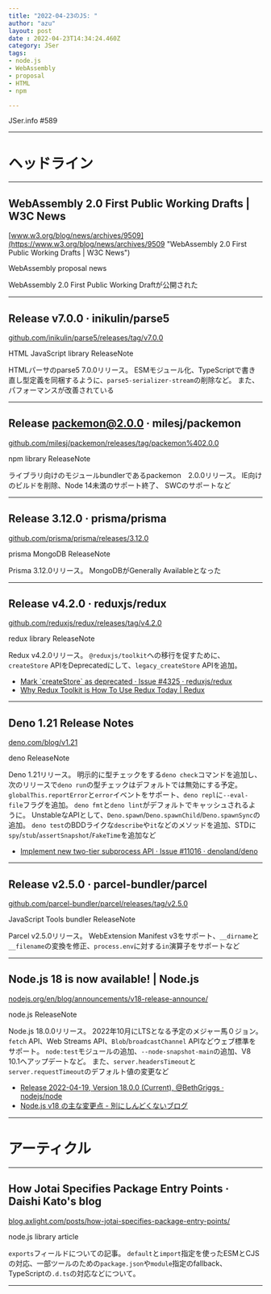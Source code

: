 ```yaml
---
title: "2022-04-23のJS: "
author: "azu"
layout: post
date : 2022-04-23T14:34:24.460Z
category: JSer
tags:
- node.js
- WebAssembly
- proposal
- HTML
- npm

---
```


JSer.info #589

----

<h1 class="site-genre">ヘッドライン</h1>

----

## WebAssembly 2.0 First Public Working Drafts | W3C News
[www.w3.org/blog/news/archives/9509](https://www.w3.org/blog/news/archives/9509 "WebAssembly 2.0 First Public Working Drafts | W3C News")
<p class="jser-tags jser-tag-icon"><span class="jser-tag">WebAssembly</span> <span class="jser-tag">proposal</span> <span class="jser-tag">news</span></p>

WebAssembly 2.0 First Public Working Draftが公開された


----

## Release v7.0.0 · inikulin/parse5
[github.com/inikulin/parse5/releases/tag/v7.0.0](https://github.com/inikulin/parse5/releases/tag/v7.0.0 "Release v7.0.0 · inikulin/parse5")
<p class="jser-tags jser-tag-icon"><span class="jser-tag">HTML</span> <span class="jser-tag">JavaScript</span> <span class="jser-tag">library</span> <span class="jser-tag">ReleaseNote</span></p>

HTMLパーサのparse5 7.0.0リリース。
ESMモジュール化、TypeScriptで書き直し型定義を同梱するように、`parse5-serializer-stream`の削除など。
また、パフォーマンスが改善されている


----

## Release packemon@2.0.0 · milesj/packemon
[github.com/milesj/packemon/releases/tag/packemon%402.0.0](https://github.com/milesj/packemon/releases/tag/packemon%402.0.0 "Release packemon@2.0.0 · milesj/packemon")
<p class="jser-tags jser-tag-icon"><span class="jser-tag">npm</span> <span class="jser-tag">library</span> <span class="jser-tag">ReleaseNote</span></p>

ライブラリ向けのモジュールbundlerであるpackemon　2.0.0リリース。
IE向けのビルドを削除、Node 14未満のサポート終了、
SWCのサポートなど


----

## Release 3.12.0 · prisma/prisma
[github.com/prisma/prisma/releases/3.12.0](https://github.com/prisma/prisma/releases/3.12.0 "Release 3.12.0 · prisma/prisma")
<p class="jser-tags jser-tag-icon"><span class="jser-tag">prisma</span> <span class="jser-tag">MongoDB</span> <span class="jser-tag">ReleaseNote</span></p>

Prisma 3.12.0リリース。
MongoDBがGenerally Availableとなった


----

## Release v4.2.0 · reduxjs/redux
[github.com/reduxjs/redux/releases/tag/v4.2.0](https://github.com/reduxjs/redux/releases/tag/v4.2.0 "Release v4.2.0 · reduxjs/redux")
<p class="jser-tags jser-tag-icon"><span class="jser-tag">redux</span> <span class="jser-tag">library</span> <span class="jser-tag">ReleaseNote</span></p>

Redux v4.2.0リリース。
`@reduxjs/toolkit`への移行を促すために、`createStore` APIをDeprecatedにして、`legacy_createStore` APIを追加。

- [Mark \`createStore\` as deprecated · Issue #4325 · reduxjs/redux](https://github.com/reduxjs/redux/issues/4325 "Mark \&#x60;createStore\&#x60; as deprecated · Issue #4325 · reduxjs/redux")
- [Why Redux Toolkit is How To Use Redux Today | Redux](https://redux.js.org/introduction/why-rtk-is-redux-today "Why Redux Toolkit is How To Use Redux Today | Redux")

----

## Deno 1.21 Release Notes
[deno.com/blog/v1.21](https://deno.com/blog/v1.21 "Deno 1.21 Release Notes")
<p class="jser-tags jser-tag-icon"><span class="jser-tag">deno</span> <span class="jser-tag">ReleaseNote</span></p>

Deno 1.21リリース。
明示的に型チェックをする`deno check`コマンドを追加し、次のリリースで`deno run`の型チェックはデフォルトでは無効にする予定。
`globalThis.reportError`と`error`イベントをサポート、`deno repl`に`--eval-file`フラグを追加。
`deno fmt`と`deno lint`がデフォルトでキャッシュされるように。
UnstableなAPIとして、`Deno.spawn`/`Deno.spawnChild`/`Deno.spawnSync`の追加。
`deno test`のBDDライクな`describe`や`it`などのメソッドを追加、STDに`spy`/`stub`/`assertSnapshot`/`FakeTime`を追加など

- [Implement new two-tier subprocess API · Issue #11016 · denoland/deno](https://github.com/denoland/deno/issues/11016 "Implement new two-tier subprocess API · Issue #11016 · denoland/deno")

----

## Release v2.5.0 · parcel-bundler/parcel
[github.com/parcel-bundler/parcel/releases/tag/v2.5.0](https://github.com/parcel-bundler/parcel/releases/tag/v2.5.0 "Release v2.5.0 · parcel-bundler/parcel")
<p class="jser-tags jser-tag-icon"><span class="jser-tag">JavaScript</span> <span class="jser-tag">Tools</span> <span class="jser-tag">bundler</span> <span class="jser-tag">ReleaseNote</span></p>

Parcel v2.5.0リリース。
WebExtension Manifest v3をサポート、`__dirname`と`__filename`の変換を修正、`process.env`に対する`in`演算子をサポートなど


----

## Node.js 18 is now available! | Node.js
[nodejs.org/en/blog/announcements/v18-release-announce/](https://nodejs.org/en/blog/announcements/v18-release-announce/ "Node.js 18 is now available! | Node.js")
<p class="jser-tags jser-tag-icon"><span class="jser-tag">node.js</span> <span class="jser-tag">ReleaseNote</span></p>

Node.js 18.0.0リリース。
2022年10月にLTSとなる予定のメジャー馬０ジョン。
`fetch` API、Web Streams API、`Blob`/`broadcastChannel` APIなどウェブ標準をサポート。
`node:test`モジュールの追加、`--node-snapshot-main`の追加、V8 10.1へアップデートなど。
また、`server.headersTimeout`と`server.requestTimeout`のデフォルト値の変更など

- [Release 2022-04-19, Version 18.0.0 (Current), @BethGriggs · nodejs/node](https://github.com/nodejs/node/releases/tag/v18.0.0 "Release 2022-04-19, Version 18.0.0 (Current), @BethGriggs · nodejs/node")
- [Node.js v18 の主な変更点 - 別にしんどくないブログ](https://shisama.hatenablog.com/entry/2022/04/20/011103 "Node.js v18 の主な変更点 - 別にしんどくないブログ")

----
<h1 class="site-genre">アーティクル</h1>

----

## How Jotai Specifies Package Entry Points · Daishi Kato&#039;s blog
[blog.axlight.com/posts/how-jotai-specifies-package-entry-points/](https://blog.axlight.com/posts/how-jotai-specifies-package-entry-points/ "How Jotai Specifies Package Entry Points · Daishi Kato&#039;s blog")
<p class="jser-tags jser-tag-icon"><span class="jser-tag">node.js</span> <span class="jser-tag">library</span> <span class="jser-tag">article</span></p>

`exports`フィールドについての記事。
`default`と`import`指定を使ったESMとCJSの対応、一部ツールのための`package.json`や`module`指定のfallback、TypeScriptの`.d.ts`の対応などについて。


----
